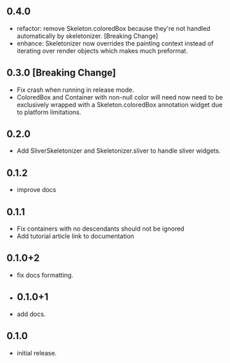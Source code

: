 ## 0.4.0 
- refactor: remove Skeleton.coloredBox because they're not handled automatically by skeletonizer. [Breaking Change]
- enhance: Skeletonizer now overrides the painting context instead of iterating over render objects which makes much preformat.
## 0.3.0 [Breaking Change]
- Fix crash when running in release mode.
- ColoredBox and Container with non-null color will need now need to be exclusively wrapped with a
  Skeleton.coloredBox annotation widget due to platform limitations.

## 0.2.0

- Add SliverSkeletonizer and Skeletonizer.sliver to handle sliver widgets.

## 0.1.2

- improve docs

## 0.1.1

- Fix containers with no descendants should not be ignored
- Add tutorial article link to documentation

## 0.1.0+2

- fix docs formatting.
- ## 0.1.0+1
- add docs.

## 0.1.0

- initial release.